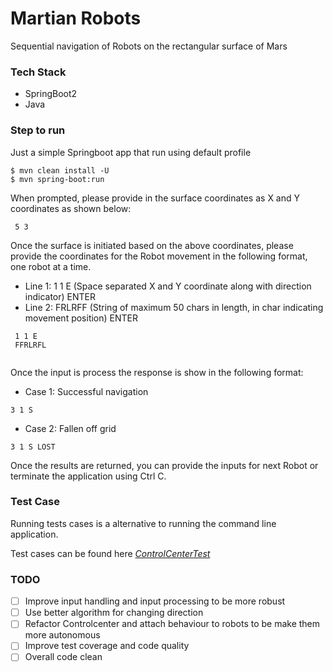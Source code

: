 # Martian Robots

Sequential navigation of Robots on the rectangular surface of Mars

### Tech Stack
- SpringBoot2
- Java


### Step to run 

Just a simple Springboot app that run using default profile

```shell
$ mvn clean install -U
$ mvn spring-boot:run
```

When prompted, please provide in the surface coordinates as X and Y coordinates as shown below:

```   
 5 3
```   

Once the surface is initiated based on the above coordinates, please provide the coordinates for the Robot movement
in the following format, one robot at a time.


- Line 1: 1 1 E (Space separated X and Y coordinate along with direction indicator) ENTER
- Line 2: FRLRFF (String of maximum 50 chars in length, in char indicating movement position) ENTER
    
```   
 1 1 E 
 FFRLRFL
 
```  

Once the input is process the response is show in the following format:

- Case 1: Successful navigation

```  
3 1 S
```  

- Case 2: Fallen off grid

```  
3 1 S LOST
```  

Once the results are returned, you can provide the inputs for next Robot or terminate the application using Ctrl C.

### Test Case
Running tests cases is a alternative to running the command line application. 

Test cases can be found here [*ControlCenterTest*](src/test/java/com/aaravr/martian/robot/navigator/service/ControlCenterTest.java)


### TODO
- [ ] Improve input handling and input processing to be more robust
- [ ] Use better algorithm for changing direction
- [ ] Refactor Controlcenter and attach behaviour to robots to be make them more autonomous 
- [ ] Improve test coverage and code quality
- [ ] Overall code clean